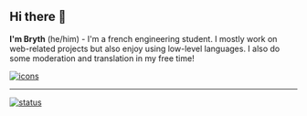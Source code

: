 ## Hi there 👋

**I'm Bryth** (he/him) - I'm a french engineering student. I mostly work on web-related projects but also enjoy using low-level languages. I also do some moderation and translation in my free time!

[![icons](https://skillicons.dev/icons?i=c,ocaml,js,html,css,nodejs,mongo,figma,ps,ai,xd)](https://skillicons.dev)

---

[![status](https://api.bryth.dev/badges)](https://twitter.com/brythzz)
